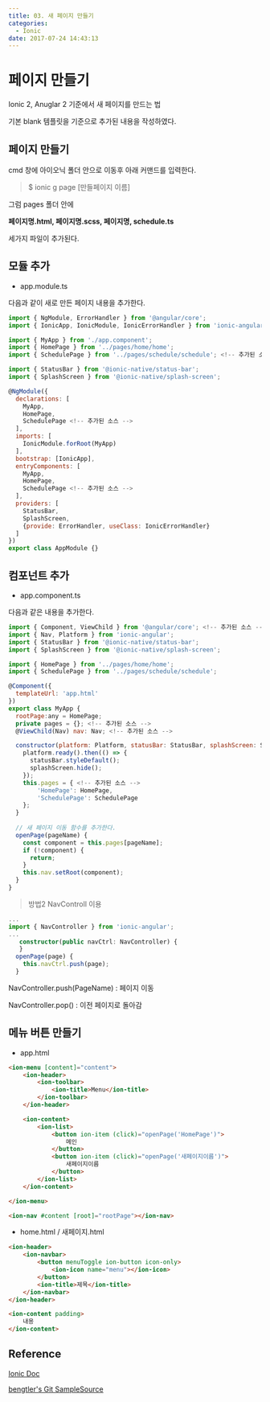 ```yaml
---
title: 03. 새 페이지 만들기
categories:
  - Ionic
date: 2017-07-24 14:43:13
---
```


# 페이지 만들기

Ionic 2, Anuglar 2 기준에서 새 페이지를 만드는 법

기본 blank 템플릿을 기준으로 추가된 내용을 작성하였다.



## 페이지 만들기

cmd 창에 아이오닉 폴더 안으로 이동후 아래 커맨드를 입력한다.

> $ ionic g page [만들페이지 이름]



그럼 pages 폴더 안에

**페이지명.html, 페이지명.scss, 페이지명, schedule.ts**

세가지 파일이 추가된다.

## 모듈 추가

- app.module.ts

다음과 같이 새로 만든 페이지 내용을 추가한다.

````javascript
import { NgModule, ErrorHandler } from '@angular/core';
import { IonicApp, IonicModule, IonicErrorHandler } from 'ionic-angular';

import { MyApp } from './app.component';
import { HomePage } from '../pages/home/home';
import { SchedulePage } from '../pages/schedule/schedule'; <!-- 추가된 소스 -->

import { StatusBar } from '@ionic-native/status-bar';
import { SplashScreen } from '@ionic-native/splash-screen';

@NgModule({
  declarations: [
    MyApp,
    HomePage,
    SchedulePage <!-- 추가된 소스 -->
  ],
  imports: [
    IonicModule.forRoot(MyApp)
  ],
  bootstrap: [IonicApp],
  entryComponents: [
    MyApp,
    HomePage,
    SchedulePage <!-- 추가된 소스 -->
  ],
  providers: [
    StatusBar,
    SplashScreen,
    {provide: ErrorHandler, useClass: IonicErrorHandler}
  ]
})
export class AppModule {}
````

## 컴포넌트 추가

- app.component.ts 

다음과 같은 내용을 추가한다.

````javascript
import { Component, ViewChild } from '@angular/core'; <!-- 추가된 소스 -->
import { Nav, Platform } from 'ionic-angular';
import { StatusBar } from '@ionic-native/status-bar';
import { SplashScreen } from '@ionic-native/splash-screen';

import { HomePage } from '../pages/home/home';
import { SchedulePage } from '../pages/schedule/schedule';

@Component({
  templateUrl: 'app.html'
})
export class MyApp {
  rootPage:any = HomePage;
  private pages = {}; <!-- 추가된 소스 -->
  @ViewChild(Nav) nav: Nav; <!-- 추가된 소스 -->

  constructor(platform: Platform, statusBar: StatusBar, splashScreen: SplashScreen) {
    platform.ready().then(() => {
      statusBar.styleDefault();
      splashScreen.hide();
    });
    this.pages = { <!-- 추가된 소스 -->
        'HomePage': HomePage,
        'SchedulePage': SchedulePage
    };
  }
  
  // 새 페이지 이동 함수를 추가한다.
  openPage(pageName) {
    const component = this.pages[pageName];
    if (!component) {
      return;
    }
    this.nav.setRoot(component);
  }
}
````

>  방법2 NavControll 이용

````typescript
...
import { NavController } from 'ionic-angular';
...
   constructor(public navCtrl: NavController) {
   }
  openPage(page) {
    this.navCtrl.push(page);
  }
````

NavController.push(PageName) : 페이지 이동

NavController.pop() : 이전 페이지로 돌아감

## 메뉴 버튼 만들기

- app.html

````html
<ion-menu [content]="content">
    <ion-header>
        <ion-toolbar>
            <ion-title>Menu</ion-title>
        </ion-toolbar>
    </ion-header>

    <ion-content>
        <ion-list>
            <button ion-item (click)="openPage('HomePage')">
                메인
            </button>
            <button ion-item (click)="openPage('새페이지이름')">
                새페이지이름
            </button>
        </ion-list>
    </ion-content>

</ion-menu>

<ion-nav #content [root]="rootPage"></ion-nav>
````





- home.html / 새페이지.html

````html
<ion-header>
    <ion-navbar>
        <button menuToggle ion-button icon-only>
            <ion-icon name="menu"></ion-icon>
        </button>
        <ion-title>제목</ion-title>
    </ion-navbar>
</ion-header>

<ion-content padding>
	내용
</ion-content>
````



## Reference

[Ionic Doc](http://ionicframework.com/docs/components/#loading)

[bengtler's Git SampleSource]([https://github.com/angularjs-de/ionic2-pizza-service853](https://github.com/angularjs-de/ionic2-pizza-service))